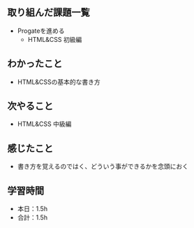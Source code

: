 ## 取り組んだ課題一覧
- Progateを進める
  - HTML&CSS 初級編
## わかったこと
- HTML&CSSの基本的な書き方
## 次やること
- HTML&CSS 中級編
## 感じたこと
- 書き方を覚えるのではく、どういう事ができるかを念頭におく
## 学習時間
- 本日：1.5h
- 合計：1.5h

